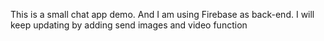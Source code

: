 This is a small chat app demo. And I am using Firebase as back-end. I will keep updating by adding send images and video function
